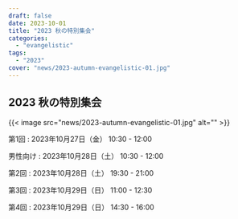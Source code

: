 ```yaml
---
draft: false
date: 2023-10-01
title: "2023 秋の特別集会"
categories:
  - "evangelistic"
tags:
  - "2023"
cover: "news/2023-autumn-evangelistic-01.jpg"
---
```


## 2023 秋の特別集会

{{< image src="news/2023-autumn-evangelistic-01.jpg" alt="" >}}

第1回
: 2023年10月27日（金） 10:30 - 12:00

男性向け
: 2023年10月28日（土） 10:30 - 12:00

第2回
: 2023年10月28日（土） 19:30 - 21:00

第3回
: 2023年10月29日（日） 11:00 - 12:30

第4回
: 2023年10月29日（日） 14:30 - 16:00
